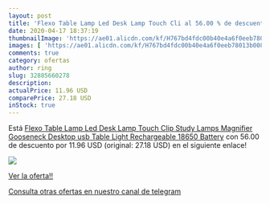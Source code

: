 ```yaml
---
layout: post
title: 'Flexo Table Lamp Led Desk Lamp Touch Cli al 56.00 % de descuento'
date: 2020-04-17 18:37:19
thumbnailImage: 'https://ae01.alicdn.com/kf/H767bd4fdc00b40e4a6f0eeb78013b008C/Flexo-Table-Lamp-Led-Desk-Lamp-Touch-Clip-Study-Lamps-Magnifier-Gooseneck-Desktop-usb-Table-Light.jpg_350x350._SL200_.jpg'
images: [ 'https://ae01.alicdn.com/kf/H767bd4fdc00b40e4a6f0eeb78013b008C/Flexo-Table-Lamp-Led-Desk-Lamp-Touch-Clip-Study-Lamps-Magnifier-Gooseneck-Desktop-usb-Table-Light.jpg_350x350._SL200_.jpg' ]
comments: true
category: ofertas
author: ring
slug: 32885660278
description:
actualPrice: 11.96 USD
comparePrice: 27.18 USD
inStock: true
---
```


Está [Flexo Table Lamp Led Desk Lamp Touch Clip Study Lamps Magnifier Gooseneck Desktop usb Table Light Rechargeable 18650  Battery](https://www.amazon.com/dp/32885660278/?tag=redken08-20) con 56.00 de descuento por 11.96 USD (original: 27.18 USD) en el siguiente enlace!

[![](https://ae01.alicdn.com/kf/H767bd4fdc00b40e4a6f0eeb78013b008C/Flexo-Table-Lamp-Led-Desk-Lamp-Touch-Clip-Study-Lamps-Magnifier-Gooseneck-Desktop-usb-Table-Light.jpg_350x350._SL200_.jpg)](https://www.amazon.com/dp/32885660278/?tag=redken08-20)

[Ver la oferta!!](https://www.amazon.com/dp/32885660278/?tag=redken08-20)

[Consulta otras ofertas en nuestro canal de telegram](https://t.me/s/ofertas25)
